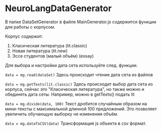 # NeuroLangDataGenerator

В папке DataSetGenerator в файле MainGenerator.js содержится функции для работы с корпусом.

Корпус содержит:

  1. Класическая литература         (lit.classic)
  2. Новая литература               (lit.new)
  3. Эссе студентов (малый объём)   (essay)
  
Для выбора и настройки дата сета используйте след. функции.

`data = mg.read(dataSet)` Здесь происходит чтение дата сета из файлов

`data = mg.getTexts(lit.classic)` Здесь происходит выбор дата сета из корпуса, сейчас это "Класическая литература", но также можно и обединять дата сеты. Например, можно в getTexts() подать lit 

`data = mg.divide(data, 100)` Текст дробится случайным образом на мини-тексты с максимальной длинной 100 предложений. Это позволяет увеличить обучающую выборку не изменения объём.

`data = mg.dataToCSV(data)` Трансформация js объекта в csv формат.
